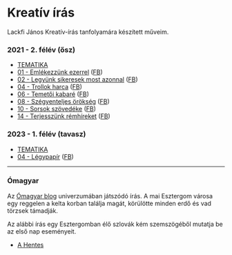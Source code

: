 # Kreatív írás

Lackfi János Kreatív-írás tanfolyamára készített műveim.

### 2021 - 2. félév (ősz)

- [TEMATIKA](2021.2/00.tematika.md)
- [01 - Emlékezzünk ezerrel](2021.2/01.emlekezzunk.ezerrel.md) ([FB](https://www.facebook.com/groups/527339801282556/posts/849496532400213/))
- [02 - Legyünk sikeresek most azonnal](2021.2/02.legyunk.sikeresek.most.azonnal.md) ([FB](https://www.facebook.com/groups/527339801282556/posts/855012508515282/))
- [04 - Trollok harca](2021.2/04.trollok.harca.md) ([FB](https://www.facebook.com/groups/527339801282556/posts/862420781107788/))
- [06 - Temetői kabaré](2021.2/06.temetoi.kabare.md) ([FB](https://www.facebook.com/groups/527339801282556/posts/871917640158102/))
- [08 - Szégyenteljes örökség](2021.2/08.szegyenteljes.orokseg.md) ([FB](https://www.facebook.com/groups/527339801282556/posts/871917640158102/))
- [10 - Sorsok szövedéke](2021.2/10.sorsok.szovedeke.md) ([FB](https://www.facebook.com/groups/527339801282556/posts/888139268535939/))
- [14 - Terjesszünk rémhíreket](2021.2/14.terjesszunk.remhireket.md) ([FB](https://www.facebook.com/groups/527339801282556/posts/902562963760236/))

### 2023 - 1. félév (tavasz)

- [TEMATIKA](2023.1/00.tematika.md)
- [04 - Légypapír](2023.1/04.legypapir.md) ([FB](https://www.facebook.com/groups/527339801282556/posts/1172435983439598/))

---

### Ómagyar

Az [Ómagyar blog](https://omagyar.blog.hu/) univerzumában játszódó írás. A mai Esztergom városa egy reggelen a kelta korban találja magát, körülötte minden erdő és vad törzsek támadják.

Az alábbi írás egy Esztergomban élő szlovák kém szemszögéből mutatja be az első nap eseményeit.

 - [A Hentes](omagyar.hentes.md)
 
